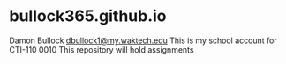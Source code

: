 # bullock365.github.io
Damon Bullock 
dbullock1@my.waktech.edu
This is my school account for CTI-110 0010
This repository will hold assignments
